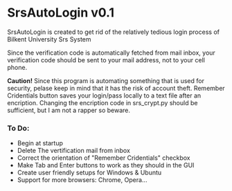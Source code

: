 # SrsAutoLogin v0.1
SrsAutoLogin is created to get rid of the relatively tedious login process of Bilkent University Srs System

Since the verification code is automatically fetched from mail inbox, your verification code should be sent to your mail address,
not to your cell phone.

<strong>Caution!</strong> Since this program is automating something that is used for security, pelase keep in mind that it has the risk of account theft. Remember Cridentials button saves your login/pass locally to a text file after an encription. Changing the encription code in srs_crypt.py should be sufficient, but I am not a rapper so beware.

<h3>To Do:</h3>
<ul>
  <li>Begin at startup</li>
  <li>Delete The vertification mail from inbox</li>
  <li>Correct the orientation of "Remember Cridentials" checkbox</li>
  <li>Make Tab and Enter buttons to work as they should in the GUI</li>
  <li>Create user friendly setups for Windows & Ubuntu</li>
  <li>Support for more browsers: Chrome, Opera...</li>
</ul>
